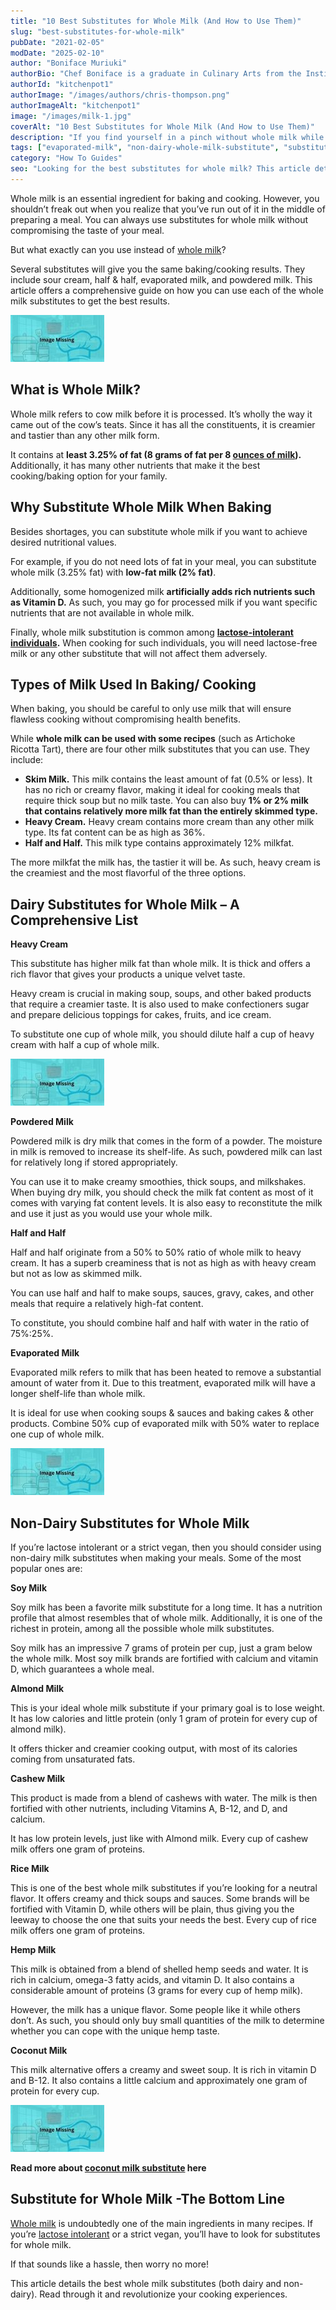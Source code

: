 ```yaml
---
title: "10 Best Substitutes for Whole Milk (And How to Use Them)"
slug: "best-substitutes-for-whole-milk"
pubDate: "2021-02-05"
modDate: "2025-02-10"
author: "Boniface Muriuki"
authorBio: "Chef Boniface is a graduate in Culinary Arts from the Institute of Culinary Education, New York. He has worked in several restaurants and is currently the Head Chef at Cavali Restaurant. He has excelled in developing unique recipes and influencing the menu at the restaurant. He prides himself in sharing his knowledge at thekitchenpot.com where he writes about the best cookware for various recipes.."
authorId: "kitchenpot1"
authorImage: "/images/authors/chris-thompson.png"
authorImageAlt: "kitchenpot1"
image: "/images/milk-1.jpg"
coverAlt: "10 Best Substitutes for Whole Milk (And How to Use Them)"
description: "If you find yourself in a pinch without whole milk while baking or cooking, don't panic! There are several substitutes you can use without compromising the taste of your dish. From sour cream to half & half, there are options to suit your needs."
tags: ["evaporated-milk", "non-dairy-whole-milk-substitute", "substitute-for-cornflour", "substitute-for-whole-milk", "vegan-milk-substitute"]
category: "How To Guides"
seo: "Looking for the best substitutes for whole milk? This article details both dairy and non-dairy options that you can consider. Read on for insightful tips."
---
```


Whole milk is an essential ingredient for baking and cooking. However, you shouldn’t freak out when you realize that you’ve run out of it in the middle of preparing a meal. You can always use substitutes for whole milk without compromising the taste of your meal. 

But what exactly can you use instead of [whole milk](https://recipes.howstuffworks.com/dairy/what-percentage-is-whole-milk.htm)?

Several substitutes will give you the same baking/cooking results. They include sour cream, half & half, evaporated milk, and powdered milk. This article offers a comprehensive guide on how you can use each of the whole milk substitutes to get the best results.

![Best substitutes for whole milk ](images/portablegasgrill.jpg)

## What is Whole Milk?

Whole milk refers to cow milk before it is processed. It’s wholly the way it came out of the cow’s teats. Since it has all the constituents, it is creamier and tastier than any other milk form. 

It contains at **least 3.25% of fat (8 grams of fat per 8 [ounces of milk](https://thekitchenpot.com/blog/how-many-ounces-in-a-quart//)).** Additionally, it has many other nutrients that make it the best cooking/baking option for your family. 

## Why Substitute Whole Milk When Baking

Besides shortages, you can substitute whole milk if you want to achieve desired nutritional values. 

For example, if you do not need lots of fat in your meal, you can substitute whole milk (3.25% fat) with **low-fat milk (2% fat)**.

Additionally, some homogenized milk **artificially adds rich nutrients such as Vitamin D.** As such, you may go for processed milk if you want specific nutrients that are not available in whole milk.

Finally, whole milk substitution is common among [**lactose-intolerant individuals**](https://www.mayoclinic.org/diseases-conditions/lactose-intolerance/symptoms-causes/syc-20374232)**.** When cooking for such individuals, you will need lactose-free milk or any other substitute that will not affect them adversely. 

## Types of Milk Used In Baking/ Cooking 

When baking, you should be careful to only use milk that will ensure flawless cooking without compromising health benefits. 

While **whole milk can be used with some recipes** (such as Artichoke Ricotta Tart), there are four other milk substitutes that you can use. They include:

-   **Skim Milk.** This milk contains the least amount of fat (0.5% or less). It has no rich or creamy flavor, making it ideal for cooking meals that require thick soup but no milk taste. You can also buy **1% or 2% milk that contains relatively more milk fat than the entirely skimmed type.**
-   **Heavy Cream.** Heavy cream contains more cream than any other milk type. Its fat content can be as high as 36%.
-   **Half and Half.** This milk type contains approximately 12% milkfat. 

The more milkfat the milk has, the tastier it will be. As such, heavy cream is the creamiest and the most flavorful of the three options. 

## Dairy Substitutes for Whole Milk – A Comprehensive List

**Heavy Cream**

This substitute has higher milk fat than whole milk. It is thick and offers a rich flavor that gives your products a unique velvet taste. 

Heavy cream is crucial in making soup, soups, and other baked products that require a creamier taste. It is also used to make confectioners sugar and prepare delicious toppings for cakes, fruits, and ice cream.

To substitute one cup of whole milk, you should dilute half a cup of heavy cream with half a cup of whole milk. 

![Substitute for whole milk](images/portablegasgrill.jpg)

**Powdered Milk**

Powdered milk is dry milk that comes in the form of a powder. The moisture in milk is removed to increase its shelf-life. As such, powdered milk can last for relatively long if stored appropriately. 

You can use it to make creamy smoothies, thick soups, and milkshakes. When buying dry milk, you should check the milk fat content as most of it comes with varying fat content levels. It is also easy to reconstitute the milk and use it just as you would use your whole milk.

**Half and Half**

Half and half originate from a 50% to 50% ratio of whole milk to heavy cream. It has a superb creaminess that is not as high as with heavy cream but not as low as skimmed milk. 

You can use half and half to make soups, sauces, gravy, cakes, and other meals that require a relatively high-fat content. 

To constitute, you should combine half and half with water in the ratio of 75%:25%. 

**Evaporated Milk**

Evaporated milk refers to milk that has been heated to remove a substantial amount of water from it. Due to this treatment, evaporated milk will have a longer shelf-life than whole milk.

It is ideal for use when cooking soups & sauces and baking cakes & other products. Combine 50% cup of evaporated milk with 50% water to replace one cup of whole milk.

![Evaporated milk nutrients profile](images/portablegasgrill.jpg)

## Non-Dairy Substitutes for Whole Milk

If you’re lactose intolerant or a strict vegan, then you should consider using non-dairy milk substitutes when making your meals. Some of the most popular ones are:

**Soy Milk**

Soy milk has been a favorite milk substitute for a long time. It has a nutrition profile that almost resembles that of whole milk. Additionally, it is one of the richest in protein, among all the possible whole milk substitutes. 

Soy milk has an impressive 7 grams of protein per cup, just a gram below the whole milk. Most soy milk brands are fortified with calcium and vitamin D, which guarantees a whole meal.

**Almond Milk**

This is your ideal whole milk substitute if your primary goal is to lose weight. It has low calories and little protein (only 1 gram of protein for every cup of almond milk).

It offers thicker and creamier cooking output, with most of its calories coming from unsaturated fats.

**Cashew Milk**

This product is made from a blend of cashews with water. The milk is then fortified with other nutrients, including Vitamins A, B-12, and D, and calcium. 

It has low protein levels, just like with Almond milk. Every cup of cashew milk offers one gram of proteins.

**Rice Milk**

This is one of the best whole milk substitutes if you’re looking for a neutral flavor. It offers creamy and thick soups and sauces. Some brands will be fortified with Vitamin D, while others will be plain, thus giving you the leeway to choose the one that suits your needs the best. Every cup of rice milk offers one gram of proteins. 

**Hemp Milk**

This milk is obtained from a blend of shelled hemp seeds and water. It is rich in calcium, omega-3 fatty acids, and vitamin D. It also contains a considerable amount of proteins (3 grams for every cup of hemp milk).

However, the milk has a unique flavor. Some people like it while others don’t. As such, you should only buy small quantities of the milk to determine whether you can cope with the unique hemp taste. 

**Coconut Milk**

This milk alternative offers a creamy and sweet soup. It is rich in vitamin D and B-12. It also contains a little calcium and approximately one gram of protein for every cup.

![Best substitutes for whole milk](images/portablegasgrill.jpg)

**Read more about [coconut milk substitute](https://thekitchenpot.com/blog/best-coconut-milk-substitute//) here**

## Substitute for Whole Milk -The Bottom Line

[Whole milk](https://www.medicalnewstoday.com/articles/296564) is undoubtedly one of the main ingredients in many recipes. If you’re [lactose intolerant](https://www.mayoclinic.org/diseases-conditions/lactose-intolerance/symptoms-causes/syc-20374232#:~:text=People%20with%20lactose%20intolerance%20are,its%20symptoms%20can%20be%20uncomfortable.) or a strict vegan, you’ll have to look for substitutes for whole milk.

If that sounds like a hassle, then worry no more!

This article details the best whole milk substitutes (both dairy and non-dairy). Read through it and revolutionize your cooking experiences.